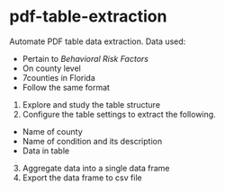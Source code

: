 # pdf-table-extraction
Automate PDF table data extraction.
Data used:
- Pertain to _Behavioral Risk Factors_
- On county level
- 7counties in Florida
- Follow the same format

1. Explore and study the table structure
2. Configure the table settings to extract the following.
  - Name of county
  - Name of condition and its description
  - Data in table
3. Aggregate data into a single data frame
4. Export the data frame to csv file
